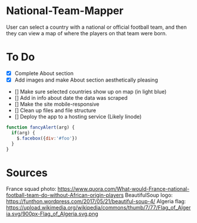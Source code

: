 # National-Team-Mapper
User can select a country with a national or official football team, and then they can view a map of where the players on that team were born.

# To Do
- [x] Complete About section
- [x] Add images and make About section aesthetically pleasing
- [] Make sure selected countries show up on map (in light blue)
- [] Add in info about date the data was scraped
- [] Make the site mobile-responsive
- [] Clean up files and file structure
- [] Deploy the app to a hosting service (Likely linode)

```javascript
function fancyAlert(arg) {
  if(arg) {
    $.facebox({div:'#foo'})
  }
}
```

# Sources
France squad photo: https://www.quora.com/What-would-France-national-football-team-do-without-African-origin-players
BeautifulSoup logo: https://funthon.wordpress.com/2017/05/21/beautiful-soup-4/
Algeria flag: https://upload.wikimedia.org/wikipedia/commons/thumb/7/77/Flag_of_Algeria.svg/900px-Flag_of_Algeria.svg.png